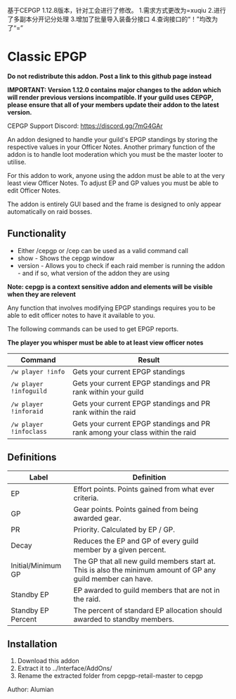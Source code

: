 基于CEPGP 1.12.8版本，针对工会进行了修改。
1.需求方式更改为=xuqiu
2.进行了多副本分开记分处理
3.增加了批量导入装备分接口
4.查询接口的“！”均改为了“=”



# Classic EPGP
**Do not redistribute this addon. Post a link to this github page instead**

**IMPORTANT: Version 1.12.0 contains major changes to the addon which will render previous versions incompatible. If your guild uses CEPGP, please ensure that all of your members update their addon to the latest version.**

CEPGP Support Discord: https://discord.gg/7mG4GAr

An addon designed to handle your guild's EPGP standings by storing the respective values in your Officer Notes. Another primary function of the addon is to handle loot moderation which you must be the master looter to utilise.

For this addon to work, anyone using the addon must be able to at the very least view Officer Notes. To adjust EP and GP values you must be able to edit Officer Notes.

The addon is entirely GUI based and the frame is designed to only appear automatically on raid bosses.

## Functionality

* Either /cepgp or /cep can be used as a valid command call
* show - Shows the cepgp window
* version - Allows you to check if each raid member is running the addon - and if so, what version of the addon they are using

**Note: cepgp is a context sensitive addon and elements will be visible when they are relevent**

Any function that involves modifying EPGP standings requires you to be able to edit officer notes to have it available to you.

The following commands can be used to get EPGP reports.

**The player you whisper must be able to at least view officer notes**

| Command                    | Result                                                                        |
|----------------------------|-------------------------------------------------------------------------------|
| ```/w player !info```      | Gets your current EPGP standings                                              |
| ```/w player !infoguild``` | Gets your current EPGP standings and PR rank within your guild                |
| ```/w player !inforaid```  | Gets your current EPGP standings and PR rank within the raid                  |
| ```/w player !infoclass``` | Gets your current EPGP standings and PR rank among your class within the raid |

## Definitions

| Label              | Definition                                                                                                   |
|--------------------|--------------------------------------------------------------------------------------------------------------|
| EP                 | Effort points. Points gained from what ever criteria.                                                        |
| GP                 | Gear points. Points gained from being awarded gear.                                                          |
| PR                 | Priority. Calculated by EP / GP.                                                                             |
| Decay              | Reduces the EP and GP of every guild member by a given percent.                                              |
| Initial/Minimum GP | The GP that all new guild members start at. This is also the minimum amount of GP any guild member can have. |
| Standby EP         | EP awarded to guild members that are not in the raid.                                                        |
| Standby EP Percent | The percent of standard EP allocation should awarded to standby members.                                     |

## Installation

1. Download this addon 
2. Extract it to ../Interface/AddOns/ 
3. Rename the extracted folder from cepgp-retail-master to cepgp

Author: Alumian
